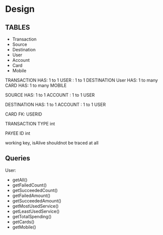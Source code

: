 # Design

## TABLES

- Transaction
- Source
- Destination
- User
- Account
- Card
- Mobile

TRANSACTION
HAS: 1 to 1 USER
: 1 to 1 DESTINATION
User
HAS: 1 to many CARD
HAS: 1 to many MOBILE

SOURCE
HAS: 1 to 1 ACCOUNT
: 1 to 1 USER

DESTINATION
HAS: 1 to 1 ACCOUNT
: 1 to 1 USER

CARD
FK: USERID

TRANSACTION TYPE
int

PAYEE ID
int

working key,
isAlive
shouldnot be traced
at all

## Queries

User:

- getAll()
- getFailedCount()
- getSucceededCount()
- getFailedAmount()
- getSucceededAmount()
- getMostUsedService()
- getLeastUsedService()
- getTotalSpending()
- getCards()
- getMobile()
